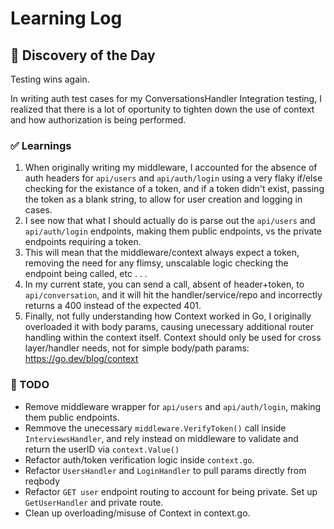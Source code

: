 # Learning Log

## 🤔 Discovery of the Day
Testing wins again. 

In writing auth test cases for my ConversationsHandler Integration testing, I realized that there is a lot of oportunity to tighten down the use of context and how authorization is being performed. 

### ✅ Learnings
1. When originally writing my middleware, I accounted for the absence of auth headers for `api/users` and `api/auth/login` using a very flaky if/else checking for the existance of a token, and if a token didn't exist, passing the token as a blank string, to allow for user creation and logging in cases. 
2. I see now that what I should actually do is parse out the `api/users` and `api/auth/login` endpoints, making them public endpoints, vs the private endpoints requiring a token. 
3. This will mean that the middleware/context always expect a token, removing the need for any flimsy, unscalable logic checking the endpoint being called, etc . . . 
4. In my current state, you can send a call, absent of header+token, to `api/conversation`, and it will hit the handler/service/repo and incorrectly returns a 400 instead of the expected 401. 
5. Finally, not fully understanding how Context worked in Go, I originally overloaded it with body params, causing unecessary additional router handling within the context itself. Context should only be used for cross layer/handler needs, not for simple body/path params: https://go.dev/blog/context 

### 🔁 TODO
- Remove middleware wrapper for `api/users` and `api/auth/login`, making them public endpoints. 
- Remmove the unecessary `middleware.VerifyToken()` call inside `InterviewsHandler`, and rely instead on middleware to validate and return the userID via `context.Value()`
- Refactor auth/token verification logic inside `context.go`. 
- Refactor `UsersHandler` and `LoginHandler` to pull params directly from reqbody
- Refactor `GET user` endpoint routing to account for being private. Set up `GetUserHandler` and private route.  
- Clean up overloading/misuse of Context in context.go. 

